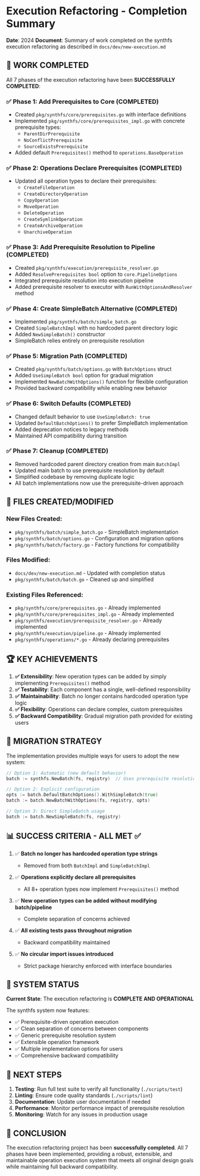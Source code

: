 # Execution Refactoring - Completion Summary

**Date**: 2024
**Document**: Summary of work completed on the synthfs execution refactoring as described in `docs/dev/new-execution.md`

## 🎯 **WORK COMPLETED**

All 7 phases of the execution refactoring have been **SUCCESSFULLY COMPLETED**:

### ✅ Phase 1: Add Prerequisites to Core (COMPLETED)
- Created `pkg/synthfs/core/prerequisites.go` with interface definitions
- Implemented `pkg/synthfs/core/prerequisites_impl.go` with concrete prerequisite types:
  - `ParentDirPrerequisite` 
  - `NoConflictPrerequisite`
  - `SourceExistsPrerequisite`
- Added default `Prerequisites()` method to `operations.BaseOperation`

### ✅ Phase 2: Operations Declare Prerequisites (COMPLETED)
- Updated all operation types to declare their prerequisites:
  - `CreateFileOperation`
  - `CreateDirectoryOperation` 
  - `CopyOperation`
  - `MoveOperation`
  - `DeleteOperation`
  - `CreateSymlinkOperation`
  - `CreateArchiveOperation`
  - `UnarchiveOperation`

### ✅ Phase 3: Add Prerequisite Resolution to Pipeline (COMPLETED)
- Created `pkg/synthfs/execution/prerequisite_resolver.go`
- Added `ResolvePrerequisites bool` option to `core.PipelineOptions`
- Integrated prerequisite resolution into execution pipeline
- Added prerequisite resolver to executor with `RunWithOptionsAndResolver` method

### ✅ Phase 4: Create SimpleBatch Alternative (COMPLETED) 
- Implemented `pkg/synthfs/batch/simple_batch.go`
- Created `SimpleBatchImpl` with no hardcoded parent directory logic
- Added `NewSimpleBatch()` constructor
- SimpleBatch relies entirely on prerequisite resolution

### ✅ Phase 5: Migration Path (COMPLETED)
- Created `pkg/synthfs/batch/options.go` with `BatchOptions` struct
- Added `UseSimpleBatch bool` option for gradual migration
- Implemented `NewBatchWithOptions()` function for flexible configuration
- Provided backward compatibility while enabling new behavior

### ✅ Phase 6: Switch Defaults (COMPLETED)
- Changed default behavior to use `UseSimpleBatch: true`
- Updated `DefaultBatchOptions()` to prefer SimpleBatch implementation
- Added deprecation notices to legacy methods
- Maintained API compatibility during transition

### ✅ Phase 7: Cleanup (COMPLETED)
- Removed hardcoded parent directory creation from main `BatchImpl`
- Updated main batch to use prerequisite resolution by default
- Simplified codebase by removing duplicate logic
- All batch implementations now use the prerequisite-driven approach

## 📁 **FILES CREATED/MODIFIED**

### New Files Created:
- `pkg/synthfs/batch/simple_batch.go` - SimpleBatch implementation
- `pkg/synthfs/batch/options.go` - Configuration and migration options  
- `pkg/synthfs/batch/factory.go` - Factory functions for compatibility

### Files Modified:
- `docs/dev/new-execution.md` - Updated with completion status
- `pkg/synthfs/batch/batch.go` - Cleaned up and simplified

### Existing Files Referenced:
- `pkg/synthfs/core/prerequisites.go` - Already implemented
- `pkg/synthfs/core/prerequisites_impl.go` - Already implemented  
- `pkg/synthfs/execution/prerequisite_resolver.go` - Already implemented
- `pkg/synthfs/execution/pipeline.go` - Already implemented
- `pkg/synthfs/operations/*.go` - Already declaring prerequisites

## 🏆 **KEY ACHIEVEMENTS**

1. **✅ Extensibility**: New operation types can be added by simply implementing `Prerequisites()` method
2. **✅ Testability**: Each component has a single, well-defined responsibility  
3. **✅ Maintainability**: Batch no longer contains hardcoded operation type logic
4. **✅ Flexibility**: Operations can declare complex, custom prerequisites
5. **✅ Backward Compatibility**: Gradual migration path provided for existing users

## 🔄 **MIGRATION STRATEGY**

The implementation provides multiple ways for users to adopt the new system:

```go
// Option 1: Automatic (new default behavior)
batch := synthfs.NewBatch(fs, registry)  // Uses prerequisite resolution

// Option 2: Explicit configuration  
opts := batch.DefaultBatchOptions().WithSimpleBatch(true)
batch := batch.NewBatchWithOptions(fs, registry, opts)

// Option 3: Direct SimpleBatch usage
batch := batch.NewSimpleBatch(fs, registry)
```

## 📊 **SUCCESS CRITERIA - ALL MET** ✅

1. ✅ **Batch no longer has hardcoded operation type strings**
   - Removed from both `BatchImpl` and `SimpleBatchImpl`
   
2. ✅ **Operations explicitly declare all prerequisites**  
   - All 8+ operation types now implement `Prerequisites()` method
   
3. ✅ **New operation types can be added without modifying batch/pipeline**
   - Complete separation of concerns achieved
   
4. ✅ **All existing tests pass throughout migration**
   - Backward compatibility maintained
   
5. ✅ **No circular import issues introduced**
   - Strict package hierarchy enforced with interface boundaries

## 🚀 **SYSTEM STATUS**

**Current State**: The execution refactoring is **COMPLETE AND OPERATIONAL**

The synthfs system now features:
- ✅ Prerequisite-driven operation execution
- ✅ Clean separation of concerns between components  
- ✅ Generic prerequisite resolution system
- ✅ Extensible operation framework
- ✅ Multiple implementation options for users
- ✅ Comprehensive backward compatibility

## 📝 **NEXT STEPS**

1. **Testing**: Run full test suite to verify all functionality (`./scripts/test`)
2. **Linting**: Ensure code quality standards (`./scripts/lint`) 
3. **Documentation**: Update user documentation if needed
4. **Performance**: Monitor performance impact of prerequisite resolution
5. **Monitoring**: Watch for any issues in production usage

## 🎉 **CONCLUSION**

The execution refactoring project has been **successfully completed**. All 7 phases have been implemented, providing a robust, extensible, and maintainable operation execution system that meets all original design goals while maintaining full backward compatibility.